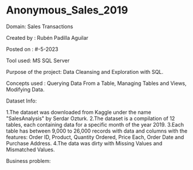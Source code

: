 # Anonymous_Sales_2019
Domain: Sales Transactions

Created by : Rubén Padilla Aguilar

Posted on : #-5-2023

Tool used: MS SQL Server

Purpose of the project: Data Cleansing and Exploration with SQL.

Concepts used : Querying Data From a Table, Managing Tables and Views, Modifying Data.

Dataset Info:

1.The dataset was downloaded from Kaggle under the name "SalesAnalysis" by Serdar Ozturk.
2.The dataset is a compilation of 12 tables, each containing data for a specific month of the year 2019.
3.Each table has between 9,000 to 26,000 records with data and columns with the features: Order ID, Product, Quantity Ordered, Price Each, Order Date and Purchase Address.
4.The data was dirty with Missing Values and Mismatched Values.

Business problem: 

